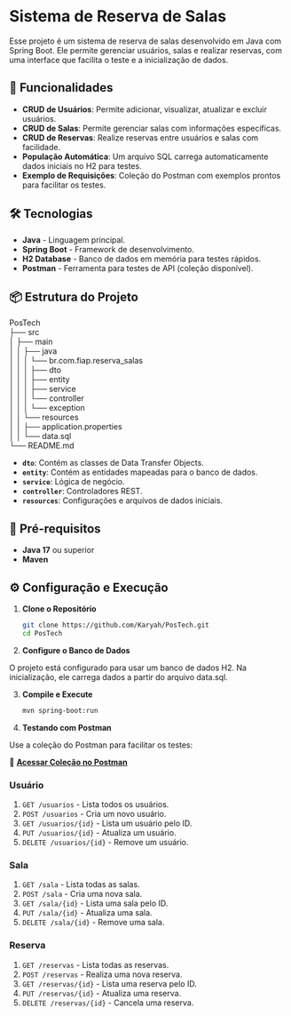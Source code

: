 # Sistema de Reserva de Salas

Esse projeto é um sistema de reserva de salas desenvolvido em Java com Spring Boot. Ele permite gerenciar usuários, salas e realizar reservas, com uma interface que facilita o teste e a inicialização de dados.

## 🚀 Funcionalidades

- **CRUD de Usuários**: Permite adicionar, visualizar, atualizar e excluir usuários.
- **CRUD de Salas**: Permite gerenciar salas com informações específicas.
- **CRUD de Reservas**: Realize reservas entre usuários e salas com facilidade.
- **População Automática**: Um arquivo SQL carrega automaticamente dados iniciais no H2 para testes.
- **Exemplo de Requisições**: Coleção do Postman com exemplos prontos para facilitar os testes.

## 🛠️ Tecnologias

- **Java** - Linguagem principal.
- **Spring Boot** - Framework de desenvolvimento.
- **H2 Database** - Banco de dados em memória para testes rápidos.
- **Postman** - Ferramenta para testes de API (coleção disponível).

## 📦 Estrutura do Projeto
PosTech  
├── src  
│   ├── main  
│   │   ├── java  
│   │   │   └── br.com.fiap.reserva_salas  
│   │   │       ├── dto  
│   │   │       ├── entity  
│   │   │       ├── service  
│   │   │       └── controller  
│   │   │           └── exception  
│   │   └── resources  
│   │       ├── application.properties  
│   │       └── data.sql  
└── README.md  

- **`dto`**: Contém as classes de Data Transfer Objects.
- **`entity`**: Contém as entidades mapeadas para o banco de dados.
- **`service`**: Lógica de negócio.
- **`controller`**: Controladores REST.
- **`resources`**: Configurações e arquivos de dados iniciais.

## 📝 Pré-requisitos

- **Java 17** ou superior
- **Maven**

## ⚙️ Configuração e Execução

1. **Clone o Repositório**

   ```bash
   git clone https://github.com/Karyah/PosTech.git
   cd PosTech

2. **Configure o Banco de Dados**

O projeto está configurado para usar um banco de dados H2. Na inicialização, ele carrega dados a partir do arquivo data.sql.

3. **Compile e Execute**
   
   ```bash
   mvn spring-boot:run

4. **Testando com Postman**

Use a coleção do Postman para facilitar os testes:

🔗 **[Acessar Coleção no Postman](https://api.postman.com/collections/15767856-87ba9f19-c3c1-4beb-b033-acd2913740b9?access_key=PMAT-01JBAWM1BXDBPVM33Q33YEVJAA)**


### Usuário

1. `GET /usuarios` - Lista todos os usuários.
2. `POST /usuarios` - Cria um novo usuário.
3. `GET /usuarios/{id}` - Lista um usuário pelo ID.
4. `PUT /usuarios/{id}` - Atualiza um usuário.
5. `DELETE /usuarios/{id}` - Remove um usuário.

### Sala

1. `GET /sala` - Lista todas as salas.
2. `POST /sala` - Cria uma nova sala.
3. `GET /sala/{id}` - Lista uma sala pelo ID.
4. `PUT /sala/{id}` - Atualiza uma sala.
5. `DELETE /sala/{id}` - Remove uma sala.

### Reserva

1. `GET /reservas` - Lista todas as reservas.
2. `POST /reservas` - Realiza uma nova reserva.
3. `GET /reservas/{id}` - Lista uma reserva pelo ID.
4. `PUT /reservas/{id}` - Atualiza uma reserva.
5. `DELETE /reservas/{id}` - Cancela uma reserva.
